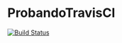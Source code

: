 # ProbandoTravisCI

[![Build Status](https://travis-ci.org/rodp15/RomanoDagos.svg?branch=master)](https://travis-ci.org/rodp15/RomanoDagos)
